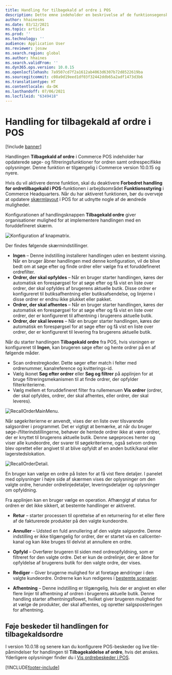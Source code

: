 ```yaml
---
title: Handling for tilbagekald af ordre i POS
description: Dette emne indeholder en beskrivelse af de funktionsegenskaber, der er tilgængelige på forbedrede sider med tilbagekaldsordrer i POS.
author: hhainesms
ms.date: 03/12/2021
ms.topic: article
ms.prod: ''
ms.technology: ''
audience: Application User
ms.reviewer: josaw
ms.search.region: global
ms.author: hhaines
ms.search.validFrom: ''
ms.dyn365.ops.version: 10.0.15
ms.openlocfilehash: 7a9507cd7f2a1612ab4063d6307b72d8522619ba
ms.sourcegitcommit: c08a9d19eed1df03f32442ddb65a2adf1473d3b6
ms.translationtype: HT
ms.contentlocale: da-DK
ms.lasthandoff: 07/06/2021
ms.locfileid: "6349418"
---
```

# <a name="recall-order-operation-in-pos"></a>Handling for tilbagekald af ordre i POS

[!include [banner](includes/banner.md)]

Handlingen **Tilbagekald af ordre** i Commerce POS indeholder har opdaterede søge- og filtreringsfunktioner for ordren samt ordrespecifikke oplysninger. Denne funktion er tilgængelig i Commerce version 10.0.15 og nyere.

Hvis du vil aktivere denne funktion, skal du deaktivere **Forbedret handling for ordretilbagekald i POS**-funktionen i arbejdsområdet **Funktionsstyring** i Commerce Headquarters. Når du har aktiveret funktionen, bør du overveje at opdatere [skærmlayout](pos-screen-layouts.md) i POS for at udnytte nogle af de ændrede muligheder.

Konfigurationen af handlingsknappen **Tilbagekald ordre** giver organisationer mulighed for at implementere handlingen med en foruddefineret skærm.

![Konfiguration af knapmatrix.](media/recallorderbuttongrid.png)

Der findes følgende skærmindstillinger.
- **Ingen** – Denne indstilling installerer handlingen uden en bestemt visning. Når en bruger åbner handlingen med denne konfiguration, vil de blive bedt om at søge efter og finde ordrer eller vælge fra et foruddefineret ordrefilter.
- **Ordrer, der skal opfyldes** – Når en bruger starter handlingen, køres der automatisk en forespørgsel for at søge efter og få vist en liste over ordrer, der skal opfyldes af brugerens aktuelle butik. Disse ordrer er konfigureret til butiksafhentning eller butiksafsendelse, og linjerne i disse ordrer er endnu ikke plukket eller pakket.
- **Ordrer, der skal afhentes** – Når en bruger starter handlingen, køres der automatisk en forespørgsel for at søge efter og få vist en liste over ordrer, der er konfigureret til afhentning i brugerens aktuelle butik.
- **Ordrer, der skal leveres** – Når en bruger starter handlingen, køres der automatisk en forespørgsel for at søge efter og få vist en liste over ordrer, der er konfigureret til levering fra brugerens aktuelle butik.

Når du starter handlingen **Tilbagekald ordre** fra POS, hvis visningen er konfigureret til **Ingen**, kan brugeren søge efter og hente ordrer på en af følgende måder.
- Scan ordrestregkoder. Dette søger efter match i felter med ordrenummer, kanalreference og kvitterings-id.
- Vælg ikonet **Søg efter ordrer** eller **Søg og filtrer** på applinjen for at bruge filtreringsmekanismen til at finde ordrer, der opfylder filterkriterierne.
- Vælg mellem et foruddefineret filter fra rullemenuen **Vis ordrer** (ordrer, der skal opfyldes, ordrer, der skal afhentes, eller ordrer, der skal leveres).

![RecallOrderMainMenu.](media/recallordermain.png)

Når søgekriterierne er anvendt, vises der en liste over tilsvarende salgsordrer i programmet. Det er vigtigt at bemærke, at når du bruger søge-/filterindstillingerne, behøver de hentede ordrer ikke at være ordrer, der er knyttet til brugerens aktuelle butik. Denne søgeproces henter og viser alle kundeordre, der svarer til søgekriterierne, også selvom ordren blev oprettet eller angivet til at blive opfyldt af en anden butik/kanal eller lagerstedslokation.

![RecallOrderDetail.](media/orderrecalldetail.png)

En bruger kan vælge en ordre på listen for at få vist flere detaljer. I panelet med oplysninger i højre side af skærmen vises der oplysninger om den valgte ordre, herunder ordrelinjedetaljer, leveringsdetaljer og oplysninger om opfyldning.

Fra applinjen kan en bruger vælge en operation. Afhængigt af status for ordren er det ikke sikkert, at bestemte handlinger er aktiveret.

- **Retur** – starter processen til oprettelse af en returnering for et eller flere af de fakturerede produkter på den valgte kundeordre.

- **Annuller** – Udsted en fuld annullering af den valgte salgsordre. Denne indstilling er ikke tilgængelig for ordrer, der er startet via en callcenter-kanal og kan ikke bruges til delvist at annullere en ordre.

- **Opfyld** – Overfører brugeren til siden med ordreopfyldning, som er filtreret for den valgte ordre. Det er kun de ordrelinjer, der er åbne for opfyldelse af brugerens butik for den valgte ordre, der vises.

- **Rediger** – Giver brugerne mulighed for at foretage ændringer i den valgte kundeordre. Ordrerne kan kun redigeres i [bestemte scenarier](customer-orders-overview.md#edit-an-existing-customer-order).

- **Afhentning** – Denne indstilling er tilgængelig, hvis der er angivet en eller flere linjer til afhentning af ordren i brugerens aktuelle butik. Denne handling starter afhentningsflowet, hvilket giver brugeren mulighed for at vælge de produkter, der skal afhentes, og opretter salgsposteringen for afhentning.

## <a name="add-notifications-to-the-recall-order-operation"></a>Føje beskeder til handlingen for tilbagekaldsordre

I version 10.0.18 og senere kan du konfigurere POS-beskeder og live tile-påmindelser for handlingen til **Tilbagekaldelse af ordre**, hvis det ønskes. Yderligere oplysninger finder du i [Vis ordrebeskeder i POS](notifications-pos.md).  

[!INCLUDE[footer-include](../includes/footer-banner.md)]
